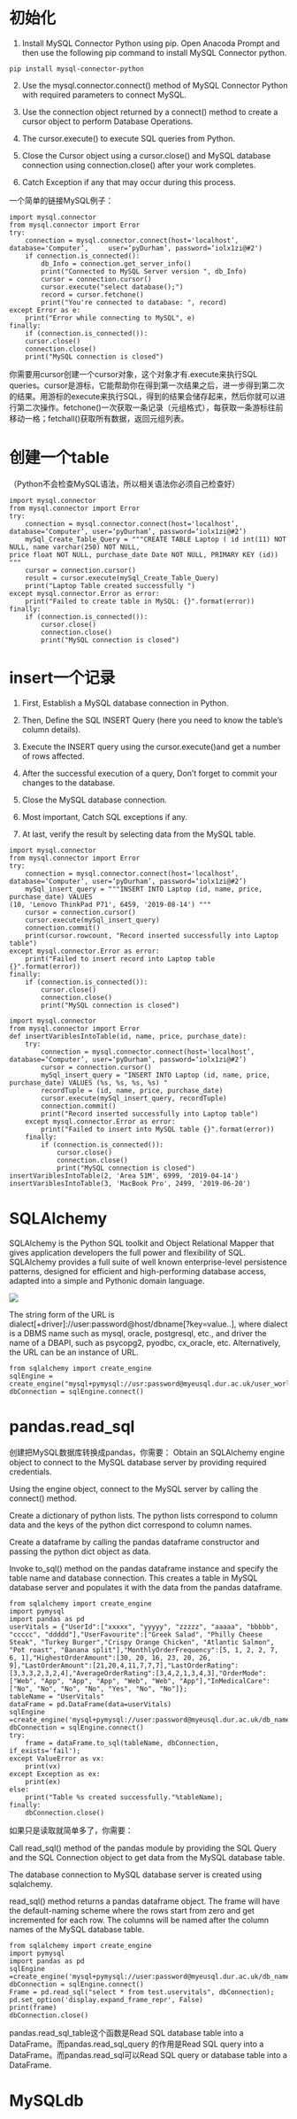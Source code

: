 # 初始化
1. Install MySQL Connector Python using pip. Open Anacoda Prompt and then use the following pip command to install MySQL Connector python.
```
pip install mysql-connector-python
```

2. Use the mysql.connector.connect() method of MySQL Connector Python with required parameters to connect MySQL.

3. Use the connection object returned by a connect() method to create a cursor object to perform Database Operations.

4. The cursor.execute() to execute SQL queries from Python.

5. Close the Cursor object using a cursor.close() and MySQL database connection using connection.close() after your work completes.

6. Catch Exception if any that may occur during this process.

一个简单的链接MySQL例子：
```
import mysql.connector
from mysql.connector import Error
try:
	connection = mysql.connector.connect(host='localhost’, database='Computer’, 	user=‘pyDurham’, password=‘iolx1zi@#2')
	if connection.is_connected():
		db_Info = connection.get_server_info()
		print("Connected to MySQL Server version ", db_Info)
		cursor = connection.cursor()
		cursor.execute("select database();")
		record = cursor.fetchone()
		print("You're connected to database: ", record)
except Error as e:
	print("Error while connecting to MySQL", e)
finally:
	if (connection.is_connected()):
	cursor.close()
	connection.close()
	print("MySQL connection is closed")
```
你需要用cursor创建一个cursor对象，这个对象才有.execute来执行SQL queries。cursor是游标，它能帮助你在得到第一次结果之后，进一步得到第二次的结果。用游标的execute来执行SQL，得到的结果会储存起来，然后你就可以进行第二次操作。fetchone()一次获取一条记录（元组格式），每获取一条游标往前移动一格；fetchall()获取所有数据，返回元组列表。
# 创建一个table
（Python不会检查MySQL语法，所以相关语法你必须自己检查好）
```
import mysql.connector
from mysql.connector import Error
try:
	connection = mysql.connector.connect(host='localhost’, database=‘Computer’, user=‘pyDurham’, password=‘iolx1zi@#2’)
	mySql_Create_Table_Query = """CREATE TABLE Laptop ( id int(11) NOT NULL, name varchar(250) NOT NULL,
price float NOT NULL, purchase_date Date NOT NULL, PRIMARY KEY (id)) """
	cursor = connection.cursor()
	result = cursor.execute(mySql_Create_Table_Query)
	print("Laptop Table created successfully ")
except mysql.connector.Error as error:
	print("Failed to create table in MySQL: {}".format(error))
finally:
	if (connection.is_connected()):
		cursor.close()
		connection.close()
		print("MySQL connection is closed")
```
# insert一个记录
1) First, Establish a MySQL database connection in Python.

2) Then, Define the SQL INSERT Query (here you need to know the table’s column details).

3) Execute the INSERT query using the cursor.execute()and get a number of rows affected.

4) After the successful execution of a query, Don’t forget to commit your changes to the database.

5) Close the MySQL database connection.

6) Most important, Catch SQL exceptions if any.

7) At last, verify the result by selecting data from the MySQL table.

```
import mysql.connector
from mysql.connector import Error
try:
	connection = mysql.connector.connect(host='localhost’, database=‘Computer’, user=‘pyDurham’, password=‘iolx1zi@#2’)
	mySql_insert_query = """INSERT INTO Laptop (id, name, price, purchase_date) VALUES
(10, 'Lenovo ThinkPad P71', 6459, '2019-08-14') """
	cursor = connection.cursor()
	cursor.execute(mySql_insert_query)
	connection.commit()
	print(cursor.rowcount, "Record inserted successfully into Laptop table")
except mysql.connector.Error as error:
	print("Failed to insert record into Laptop table {}".format(error))
finally:
	if (connection.is_connected()):
		cursor.close()
		connection.close()
		print("MySQL connection is closed")
```

```
import mysql.connector
from mysql.connector import Error
def insertVariblesIntoTable(id, name, price, purchase_date):
	try:
		connection = mysql.connector.connect(host='localhost’, database=‘Computer’, user=‘pyDurham’, password=‘iolx1zi@#2’)
		cursor = connection.cursor()
		mySql_insert_query = "INSERT INTO Laptop (id, name, price, purchase_date) VALUES (%s, %s, %s, %s) "
		recordTuple = (id, name, price, purchase_date)
		cursor.execute(mySql_insert_query, recordTuple)
		connection.commit()
		print("Record inserted successfully into Laptop table")
	except mysql.connector.Error as error:
		print("Failed to insert into MySQL table {}".format(error))
	finally:
		if (connection.is_connected()):
			cursor.close()
			connection.close()
			print("MySQL connection is closed")
insertVariblesIntoTable(2, 'Area 51M', 6999, '2019-04-14')
insertVariblesIntoTable(3, 'MacBook Pro', 2499, '2019-06-20')
```

# SQLAlchemy
SQLAlchemy is the Python SQL toolkit and Object Relational Mapper that gives application developers the full power and flexibility of SQL. SQLAlchemy provides a full suite of well known enterprise-level persistence patterns, designed for efficient and high-performing database access, adapted into a simple and Pythonic domain language.

![](1.png)

The string form of the URL is dialect[+driver]://user:password@host/dbname[?key=value..], where dialect is a DBMS name such as mysql, oracle, postgresql, etc., and driver the name of a DBAPI, such as psycopg2, pyodbc, cx_oracle, etc. Alternatively, the URL can be an instance of URL.

```
from sqlalchemy import create_engine
sqlEngine = create_engine("mysql+pymysql://usr:password@myeusql.dur.ac.uk/user_world")
dbConnection = sqlEngine.connect()
```
# pandas.read_sql
创建把MySQL数据库转换成pandas，你需要：
Obtain an SQLAlchemy engine object to connect to the MySQL database server by providing required credentials.

Using the engine object, connect to the MySQL server by calling the connect() method.

Create a dictionary of python lists. The python lists correspond to column data and the keys of the python dict correspond to column names.

Create a dataframe by calling the pandas dataframe constructor and passing the python dict object as data.

Invoke to_sql() method on the pandas dataframe instance and specify the table name and database connection. This creates a table in MySQL database server and populates it with the data from the pandas dataframe.

```
from sqlalchemy import create_engine
import pymysql
import pandas as pd
userVitals = {"UserId":["xxxxx", "yyyyy", "zzzzz", "aaaaa", "bbbbb", "ccccc", "ddddd"],"UserFavourite":["Greek Salad", "Philly Cheese Steak", "Turkey Burger","Crispy Orange Chicken", "Atlantic Salmon", "Pot roast", "Banana split"],"MonthlyOrderFrequency":[5, 1, 2, 2, 7, 6, 1],"HighestOrderAmount":[30, 20, 16, 23, 20, 26, 9],"LastOrderAmount":[21,20,4,11,7,7,7],"LastOrderRating":[3,3,3,2,3,2,4],"AverageOrderRating":[3,4,2,1,3,4,3],"OrderMode":["Web", "App", "App", "App", "Web", "Web", "App"],"InMedicalCare":["No", "No", "No", "No", "Yes", "No", "No"]};
tableName = "UserVitals"
dataFrame = pd.DataFrame(data=userVitals)
sqlEngine =create_engine('mysql+pymysql://user:password@myeusql.dur.ac.uk/db_name)
dbConnection = sqlEngine.connect()
try:
	frame = dataFrame.to_sql(tableName, dbConnection, if_exists='fail');
except ValueError as vx:
	print(vx)
except Exception as ex:
	print(ex)
else:
	print("Table %s created successfully."%tableName);
finally:
	dbConnection.close()
```
如果只是读取就简单多了，你需要：

Call read_sql() method of the pandas module by providing the SQL Query and the SQL Connection object to get data from the MySQL database table.

The database connection to MySQL database server is created using sqlalchemy.

read_sql() method returns a pandas dataframe object. The frame will have the default-naming scheme where the rows start from zero and get incremented for each row. The columns will be named after the column names of the MySQL database table.

```
from sqlalchemy import create_engine
import pymysql
import pandas as pd
sqlEngine =create_engine('mysql+pymysql://user:password@myeusql.dur.ac.uk/db_name)
dbConnection = sqlEngine.connect()
Frame = pd.read_sql("select * from test.uservitals", dbConnection);
pd.set_option('display.expand_frame_repr', False)
print(frame)
dbConnection.close()
```
pandas.read_sql_table这个函数是Read SQL database table into a DataFrame。而pandas.read_sql_query 的作用是Read SQL query into a DataFrame。而pandas.read_sql可以Read SQL query or database table into a DataFrame.

# MySQLdb
